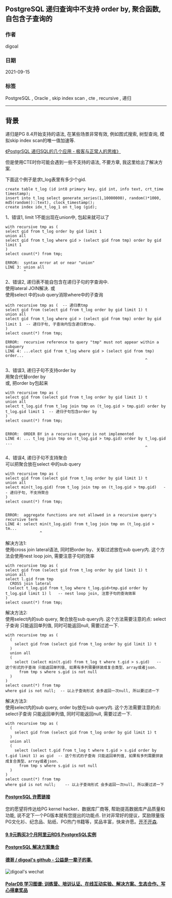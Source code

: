 ## PostgreSQL 递归查询中不支持 order by, 聚合函数, 自包含子查询的    
    
### 作者    
digoal    
    
### 日期    
2021-09-15     
    
### 标签    
PostgreSQL , Oracle , skip index scan , cte , recursive , 递归      
    
----    
    
## 背景    
    
递归是PG 8.4开始支持的语法, 在某些场景非常有效, 例如图式搜索, 树型查询, 模拟skip index scan的唯一值加速等.    
    
[《PostgrSQL 递归SQL的几个应用 - 极客与正常人的思维》](../201705/20170519_01.md)      
    
但是使用CTE时你可能会遇到一些不支持的语法, 不要方章, 我这里给出了解决方案.    
    
下面这个例子是求t_log表里有多少个gid.    
    
```    
create table t_log (id int8 primary key, gid int, info text, crt_time timestamp);    
insert into t_log select generate_series(1,10000000), random()*1000, md5(random()::text), clock_timestamp();    
create index idx_t_log_1 on t_log (gid);    
```    
    
1、错误1, limit 1不能出现在union中, 包起来就可以了    
    
```    
with recursive tmp as (    
select gid from t_log order by gid limit 1    
union all     
select gid from t_log where gid > (select gid from tmp) order by gid limit 1    
)    
select count(*) from tmp;    
    
ERROR:  syntax error at or near "union"    
LINE 3: union all     
        ^    
```    
    
2、错误2, 递归表不能自包含在递归子句的字查询中.    
使用lateral JOIN解决. 或    
使用select 中的sub query消除where中的子查询    
    
```    
with recursive tmp as (  -- 递归表tmp    
select gid from (select gid from t_log order by gid limit 1) t    
union all     
select gid from t_log where gid > (select gid from tmp) order by gid limit 1  -- 递归子句, 子查询内包含递归表tmp.     
)    
select count(*) from tmp;    
    
ERROR:  recursive reference to query "tmp" must not appear within a subquery    
LINE 4: ...elect gid from t_log where gid > (select gid from tmp) order...    
                                                             ^    
```    
    
    
3、错误3, 递归子句不支持order by    
用聚合代替order by    
或, 把order by包起来    
    
```    
with recursive tmp as (    
select gid from (select gid from t_log order by gid limit 1) t     
union all     
select t_log.gid from t_log join tmp on (t_log.gid > tmp.gid) order by t_log.gid limit 1  -- 递归子句包含order by    
)    
select count(*) from tmp;    
    
    
ERROR:  ORDER BY in a recursive query is not implemented    
LINE 4: ... t_log join tmp on (t_log.gid > tmp.gid) order by t_log.gid ...    
                                                             ^    
```    
    
4、错误4, 递归子句不支持聚合    
可以把聚合放在select 中的sub query    
    
```    
with recursive tmp as (    
select gid from (select gid from t_log order by gid limit 1) t    
union all     
select min(t_log.gid) from t_log join tmp on (t_log.gid > tmp.gid)   -- 递归子句, 不支持聚合    
)    
select count(*) from tmp;    
    
    
ERROR:  aggregate functions are not allowed in a recursive query's recursive term    
LINE 4: select min(t_log.gid) from t_log join tmp on (t_log.gid > tm...    
               ^    
```    
    
解决方法1:   
使用cross join lateral语法, 同时把order by、关联过滤放在sub query内. 这个方法会使用nest loop join, 需要注意子句的效率    
    
```    
with recursive tmp as (    
select gid from (select gid from t_log order by gid limit 1) t    
union all     
select l.gid from tmp     
  CROSS join lateral     
 (select t_log.gid from t_log where t_log.gid>tmp.gid order by t_log.gid limit 1) l   -- nest loop join, 注意子句的查询效率    
)    
select count(*) from tmp;       
```    
    
解决方法2:   
使用select内的sub query, 聚合放在sub query内. 这个方法需要注意的点: select子查询 只能返回单列值, 同时可能返回null, 需要过滤一下.     
    
```    
with recursive tmp as (      
  (      
    select gid from (select gid from t_log order by gid limit 1) t     
  )      
  union all      
  (      
    select (select min(t.gid) from t_log t where t.gid > s.gid)   -- 这个形式的子查询 只能返回单列值, 如果有多列需要拼装成复合类型、array或者json.     
      from tmp s where s.gid is not null      
  )      
)       
select count(*) from tmp     
where gid is not null;  -- 以上子查询形式 会多返回一次null, 所以要过滤一下    
```    
    
解决方法3:   
使用select内的sub query, order by放在sub query内. 这个方法需要注意的点: select子查询 只能返回单列值, 同时可能返回null, 需要过滤一下.     
    
```    
with recursive tmp as (      
  (      
    select gid from (select gid from t_log order by gid limit 1) t     
  )      
  union all      
  (      
    select (select t.gid from t_log t where t.gid > s.gid order by t.gid limit 1) as gid  -- 这个形式的子查询 只能返回单列值, 如果有多列需要拼装成复合类型、array或者json.     
      from tmp s where s.gid is not null      
  )      
)       
select count(*) from tmp     
where gid is not null;    -- 以上子查询形式 会多返回一次null, 所以要过滤一下    
```    
    
    
  
#### [PostgreSQL 许愿链接](https://github.com/digoal/blog/issues/76 "269ac3d1c492e938c0191101c7238216")
您的愿望将传达给PG kernel hacker、数据库厂商等, 帮助提高数据库产品质量和功能, 说不定下一个PG版本就有您提出的功能点. 针对非常好的提议，奖励限量版PG文化衫、纪念品、贴纸、PG热门书籍等，奖品丰富，快来许愿。[开不开森](https://github.com/digoal/blog/issues/76 "269ac3d1c492e938c0191101c7238216").  
  
  
#### [9.9元购买3个月阿里云RDS PostgreSQL实例](https://www.aliyun.com/database/postgresqlactivity "57258f76c37864c6e6d23383d05714ea")
  
  
#### [PostgreSQL 解决方案集合](https://yq.aliyun.com/topic/118 "40cff096e9ed7122c512b35d8561d9c8")
  
  
#### [德哥 / digoal's github - 公益是一辈子的事.](https://github.com/digoal/blog/blob/master/README.md "22709685feb7cab07d30f30387f0a9ae")
  
  
![digoal's wechat](../pic/digoal_weixin.jpg "f7ad92eeba24523fd47a6e1a0e691b59")
  
  
#### [PolarDB 学习图谱: 训练营、培训认证、在线互动实验、解决方案、生态合作、写心得拿奖品](https://www.aliyun.com/database/openpolardb/activity "8642f60e04ed0c814bf9cb9677976bd4")
  
